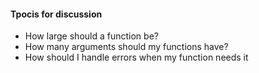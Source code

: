 #### Tpocis for discussion
- How large should a function be?
- How many arguments should my functions have?
- How should I handle errors when my function needs it
